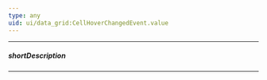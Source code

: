 ```yaml
---
type: any
uid: ui/data_grid:CellHoverChangedEvent.value
---
```

---
##### shortDescription
<!-- Description goes here -->

---
<!-- Description goes here -->
